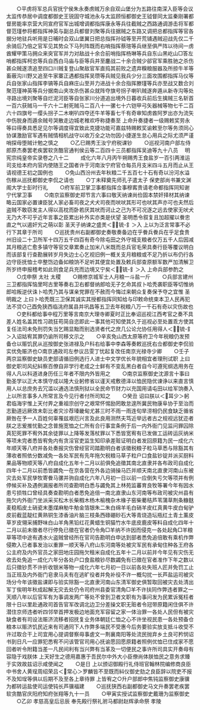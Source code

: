 <!-- { "loadSidebar": true } -->
　　○平虏将军总兵官抚宁侯朱永奏虏贼万余自双山堡分为五路往南深入臣等会议太监传恭居中调度都御史王锐固守城池永与太监顾恒都御史王钺督同太监秦刚署都督房能率京营大同宣府官军出城增调都指挥康永等兵往截贼之西路通调游击将军都督范瑾参将都指挥神英与副总兵都督刘聚等兵往据贼之东路又调把总都指挥等官各据分地驻兵听用是日晡时会双山堡翼日把总指挥孙钺等至开荒铺遇贼迎战先仅二千余骑后乃倍之官军见其势众下马列阵既而右哨指挥蔡瑄等兵继至俱严阵以待间一虏酋耀甲策马拥众来突官军并力对敌战十余合前哨指挥杨琳等兵自东山黑屹山□答左哨都指挥柯忠等兵自西白马庙与臣等兵并至鏖战二十余合贼少郤官军乘胜驰之杀伤甚众贼遂溃追至四口川贼复登山聚敌官军直捣其前败之遗弃糗粮服器及所掠牛羊等畜蔽沟川野又追至牛家寨正遇都指挥吴瓒等兵贼见我兵少分三面攻围都指挥马仪等兵自张家山指挥李镐等兵自麻庄山至并力进战十余合指挥滕瑾等兵亦至战又数合刘聚范瑾神英等兵分据南山夹攻杀伤甚众就阵夺旗号拐子喇叭贼遂奔遁从新寺沟等处寻路出境刘聚等自烂泥河臣等自张家川分道追出境外日暮收兵前后生擒贼三名斩首一百六获贼马一千六十二射死贼马二百八十一骡七十六铠甲弓矢器械等物七千二百六十四旗号一缨头拐子二木喇叭四夺还牛羊等畜七千有奇审知虏酋阿罗出亦为流矢中伤脱身而遁余贼号哭散走边城老稚欢呼称捷奏至  上命升奏捷者一级赐敕奖劳永等曰得奏具悉足见尔等调度得宜致此克捷功能可嘉兹特赐敕奖谕敕至尔等务须同心协谋激励官军遇有贼情相机战守以收万全之功勿因小捷遂生怠心用兵之际尤须严谨哨探毋堕贼计勉之慎之
　　○乙巳赐秀王汝宁府税课钞
　　○巡视河南户部左侍郎原杰奏罢老疾罢软贪酷官通判侯云等二百四十三员都指挥吴迪等九十八员
　明宪宗纯皇帝实录卷之八十二
　　成化六年八月丙午朔赐秀王食盐岁一百引两淮运司支给本府内官内使随王之国者许于河南汝宁府官仓每员月支米四斗五月而止从王请视德王初之国例也
　　○免山西汾州去年秋粮二千五百七十石有奇以汾河水溢伤稼从巡抚都御史李侃之请也
　　○丁未释奠先师孔子遣太子  保吏部尚书兼文渊阁大学士彭时行礼
　　○府军前卫掌卫事都指挥佥事穆寗贵请老命都指挥同知谢宁代掌卫事
　　○南京监察御史郑节言六事曰敬天纳谏尚俭固本禁奸择材其纳谏略云国家必置谏臣犹人家必畜司夜之犬犬司夜而吠吠其形可也吠其声亦可也夫然后盗贼不敢窃发主人得以高枕而卧若厌其吠而诃止之己为不可况逐之远去使家无吠犬无乃大不可乎近年言事之臣累出补外实亦类是伏望  圣明悉令叙复且加超擢以餋忠直之气以遏奸宄之萌以彰  圣天子纳谏之盛羙＜锍-釒＞入  上以为泛言常事不必行下其章于所司
　　○巡抚贵州右副都御史奏敬奏备边在乎餋兵餋兵在乎足食贵州旧设二十卫所军十四万五千四百有奇今除屯田之外守城支粮者仅万五千人后因减其月粮逃亡愈多镇守等官交章累奏止加米八米既而总兵官毛荣具奏行臣等覆议明白而该部复行查勘展转岁月失边士心乞视旧例一概关支月粮粮或不足乃折以布仍行各边守臣抚恤士卒整饬边备如粮饷不足听其便宜处置及敕兵部查原额军数严加清解卫所岁终申报稽考如此则食足兵充而边境又宁矣＜锍-釒＞入  上命兵部参酌之
　　○戊申祭  太社  太稷
　　○赐修京城军士人月粮一斗盐一斤
　　○兵部言建州三卫都指挥恼里呵古里等奏右卫右都督纳郎哈无子乞命其叔卜哈秃袭职臣等切惟纳郎哈叛逆伏诛卜哈秃乃其与谋亲党罪在不赦而今悔过来朝众复奏保予夺之宜惟  圣明裁之  上曰卜哈秃既三卫保其诚实其授都指挥同知给与印敕命统束本卫人民再犯法不贷○己酉免狭西临洮府属县并巩昌等五卫去年税粮八万一千石有奇以灾伤故也
　　○吏科都给事中程万里等言南京大理寺卿夏时正比奉诏巡视江西考官之奏不具差人姓名盖其性习疏狂苟简自恣即此一事其他可知使其久于巡视必至处置乖方使其复任法司未免刑罚失当乞赐显黜而别选贤者代之庶几公论允协任用得人＜锍-釒＞入诏姑宥其罪仍谕所司移文示之
　　○辛亥免山西太原等府卫今年税粮仍发预备仓以赈饥民从巡按御史张进禄及户科右给事中李森等奏敕巡抚右佥都御史李侃验实优免赈济也○南京通政司左参议吕雯丁忧起复改任南京光禄寺少卿
　　○壬子两京监察御史缺员吏部请循旧例选行人进士中文学优长年貌相宜者理刑试职  上曰御史职司风纪紏察百僚自非学行老成之士鲜有不变乱黑白者自今可遵宪纲选用务在得人凡以科道进身历任三年者不限内外皆用之
　　○南京监察御史沈源言十事曰勤圣学以正大本慎守成以隆大业躬修省以谨天戒敷德泽以恤民隐优谏诤以来直言慎用人以总庶务去冗滥以通选法慎刑狱以全民命节财力以充国用请屯田以给军饷奏入  上以所言事多人所常言及今见行者付所司知之
　　○癸丑  诏曰朕以＜耳少＞躬君临海宇惟上天付畀之重祖宗创守之艰常怀惕励罔敢怠遑所冀民物康阜协于至治而志勤道远厥效未彰比者灾沴荐瑧畿甸尤甚三时不雨一雨连旬旱涝相仍民食缺乏循省厥咎在予一人百姓何辜罹兹艰厄兴言及此良用测然夫笃近举远者古之规视远犹迩者朕之志爰推忧勤之念普施宽恤之仁所有合行事宜条例于后一内外衙门见监问罪囚除真犯死罪不宥外其余徒罪以上降等发落杖罪以下悉皆宽宥有已发做工运砖运灰纳米等项未完者悉皆宥免内有贪淫官吏监生知印承差赃证明白者发回原籍为民一成化六年顺天等八府并各处奏报灾伤曾经官司踏勘明白者该徵税粮子粒马草悉与除豁其有薄收者照依分数减免一各处军民有先年拖欠税粮马草子粒户口食盐钞锭并派买厨料果品等物顺天等八府自成化五年十二月以前俱免追徵其南北直隶并各布政司自成化四年十二月以前悉皆蠲免一在京各营在外各边骑操马匹并顺天南北直隶河南山东被灾去处军民孳牧寄餋马骡并驹自成化六年八月初一日以前一应倒失亏欠等项并有例停候买补及遇例漏报者所司查勘明白悉与蠲免其上林苑监蕃育良牧等署今年有因水患亏损牲口曾经具奏查勘明白者悉免追倍一南北直隶山东河南等布政司被灾州县有拖欠内外衙门坐派采买松木长柴椵木杨木榆槐杂木椽子窑柴薥秸芦苇蒲草荆条糠麸麦稳稻皮土硝瓷末墨煤麻觔牛觔金箔银朱二朱白绵羊毛白硝羊皮红真黄牛皮白甸驴皮前截蓝靛红黄熟铜生漆香油片脑三枝条西碌硼砂石大等青烧造坛瓶红土青土薰皮草岁皮翎采捕野味白山羊角黑铅红花黄蜡生铜猫竹水牛底皮鹿皮等料自成化四年十二月以前未徵者尽行停免已徵在官者仍令角□羊纳不许因而侵克一各处起角□羊粮草等项中途有遇水火盗贼曾经所在官司告勘明白申达到部者悉免追倍敢有乘机作弊侵欺入已者事发治以重罪一顺天等八府山东河南等处被灾军民有承甸住种各王府各公主府及内外官员之家田地庄园拖欠租米自成化五年十二月以前并今年见有灾伤无收去处免追一成化六年分各处户口食盐粮钞尽数蠲免有已徵在官者准作下年之数以后只徵钞贯不许折收银米等物一成化六年七月初一日以前各处失班人匠并免罚工止当正班及内外衙门皂隶马夫有在逃旷役者并免补役不许一概勾扰一长芦盐运司被灾场分今年该徵盐课即与验实除豁一北直隶河南山东清军御史俱暂取回被灾去处清出军丁俟明年秋成起解无灾去处仍令司府州县委官清角□羊不许扶同作弊违者罪之一天顺八年以后官军有为事调发两广等处不曾到卫者文职有为事问发为民累诉冤枉者限十日以里赴通政司首告官军改调北边卫分差操文职无赃者令冠带原籍闲住俱不许潜住京师违者听四邻举首押发极边地面充军容留之家一体治罪一各处人民但有被灾缺食者有司设法赈济流移者招抚复业务体朝廷仁恤之心不许坐视民患一各处预备仓粮本以赈济饥民近来有司通同下人作弊多端民不受惠今后务要验实放支抵斗收受不许过取合干上司宜用心提调督察毋事虗文一荆襄南阳等处流民抛弃乡土良可矜悯诏书到日凡一应罪犯悉宥不问该管官司用心抚谕愿回愿原籍者照例优恤已住成家不愿回者听令附籍当差一凡民间利有当兴弊有当革及一切便民之事许所司具实开奏毋有容隐于戏朕体  上天好生之德用嘉惠于吾民尔中外大小臣僚尚体朕恤民之意务求臻于实效故兹诏示咸使闻之
　　○是日  上以颁诏御殿行礼侍班官翰林院编修商良臣中书舍人黄珵周绍荣吕＜常心＞罗麟皆不至既而紏仪御史劾之良臣辞以院吏不报不及知珵等俱以后期不及至各上章待罪  上皆宥之○升户部郎中焦钝监察御史康骥为都转运盐使司运使钝长芦骥福建
　　○巡抚狭西右副都御史马文升奏罢老疾罢软贪酷官庆阳府知府张翔等九十一员
　　○甲寅实授试监察御史戴珊为监察御史
　　○乙卯  孝慈高皇后忌辰  奉先殿行祭礼驸马都尉赵辉承命祭  孝陵
